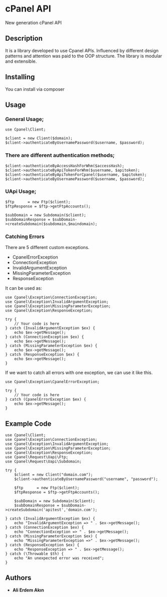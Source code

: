 # cPanel API

New generation cPanel API

## Description
It is a library developed to use Cpanel APIs. Influenced by different design patterns and attention was paid to the OOP structure. The library is modular and extensible. 


## Installing

You can install via composer

## Usage

### General Usage;

```
use Cpanel\Client;

$client = new Client($domain);
$client->authenticateByUsernamePassword($username, $password);
```

### There are different authentication methods;

```
$client->authenticateByAccessHashForWhm($accessHash);
$client->authenticateByApiTokenForWhm($username, $apitoken);
$client->authenticateByApiTokenForCpanel($username, $apitoken);
$client->authenticateByUsernamePassword($username, $password);
```

### UApi Usage;

```
$ftp      = new Ftp($client);
$ftpResponse = $ftp->getFtpAccounts();

$subDomain = new Subdomain($client);
$subDomainResponse = $subDomain->createSubdomain($subdomain,$maindomain);
```

### Catching Errors

There are 5 different custom exceptions.
 - CpanelErrorException
 - ConnectionException
 - InvalidArgumentException
 - MissingParameterException
 - ResponseException

It can be used as: 
```
use Cpanel\Exception\ConnectionException;
use Cpanel\Exception\InvalidArgumentException;
use Cpanel\Exception\MissingParameterException;
use Cpanel\Exception\ResponseException;

try {
    // Your code is here
} catch (InvalidArgumentException $ex) {
    echo $ex->getMessage();
} catch (ConnectionException $ex) {
    echo $ex->getMessage();
} catch (MissingParameterException $ex) {
    echo $ex->getMessage();
} catch (ResponseException $ex) {
    echo $ex->getMessage();
}
```

If we want to catch all errors with one exception, we can use it like this.

```
use Cpanel\Exception\CpanelErrorException;

try {
    // Your code is here
} catch (CpanelErrorException $ex) {
    echo $ex->getMessage();
}
```

## Example Code
```
use Cpanel\Client;
use Cpanel\Exception\ConnectionException;
use Cpanel\Exception\InvalidArgumentException;
use Cpanel\Exception\MissingParameterException;
use Cpanel\Exception\ResponseException;
use Cpanel\Request\Uapi\Ftp;
use Cpanel\Request\Uapi\Subdomain;

try {
    $client = new Client("domain.com");
    $client->authenticateByUsernamePassword("username", "password");

    $ftp      = new Ftp($client);
    $ftpResponse = $ftp->getFtpAccounts();

    $subDomain = new Subdomain($client);
    $subDomainResponse = $subDomain->createSubdomain('apitest','domain.com');

} catch (InvalidArgumentException $ex) {
    echo "InvalidArgumentException => " . $ex->getMessage();
} catch (ConnectionException $ex) {
    echo "ConnectionException => " . $ex->getMessage();
} catch (MissingParameterException $ex) {
    echo "MissingParameterException =>" . $ex->getMessage();
} catch (ResponseException $ex) {
    echo "ResponseException => " . $ex->getMessage();
} catch (\Throwable $th) {
    echo "An unexpected error was received";
}

```

## Authors

* **Ali Erdem Akın**

